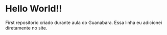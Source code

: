 # Hello World!!
 First repositorio criado durante aula do Guanabara.
 Essa linha eu adicionei diretamente no site.
